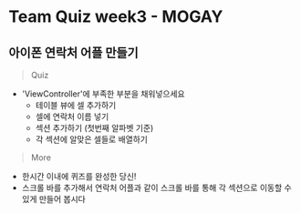 # Team Quiz week3 - MOGAY

## 아이폰 연락처 어플 만들기
> Quiz

- 'ViewController'에 부족한 부분을 채워넣으세요
  - 테이블 뷰에 셀 추가하기
  - 셀에 연락처 이름 넣기
  - 섹션 추가하기 (첫번째 알파벳 기준)
  - 각 섹션에 알맞은 셀들로 배열하기

> More

- 한시간 이내에 퀴즈를 완성한 당신!
- 스크롤 바를 추가해서 연락처 어플과 같이 스크롤 바를 통해 각 섹션으로 이동할 수 있게 만들어 봅시다
